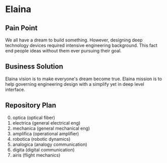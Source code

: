 # Elaina
<h2> Pain Point </h2>

We all have a dream to build something. However, designing deep technology devices required intensive engineering background. This fact end people ideas without them ever pursuing their goal.

<h2> Business Solution </h2>

Elaina vision is to make everyone's dream become true. Elaina mission is to help governing engineering design with a simplify yet in deep level interface. 

<h2> Repository Plan </h2>

0. optica (optical fiber)
1. electrica (general electrical eng)
2. mechanica (general mechanical eng)
3. amplifica (operational amplifier)
4. robotica (robotic dynamics)
5. analogica (analogy communication)
6. digita (digital communication)
7. airis (flight mechanics)
